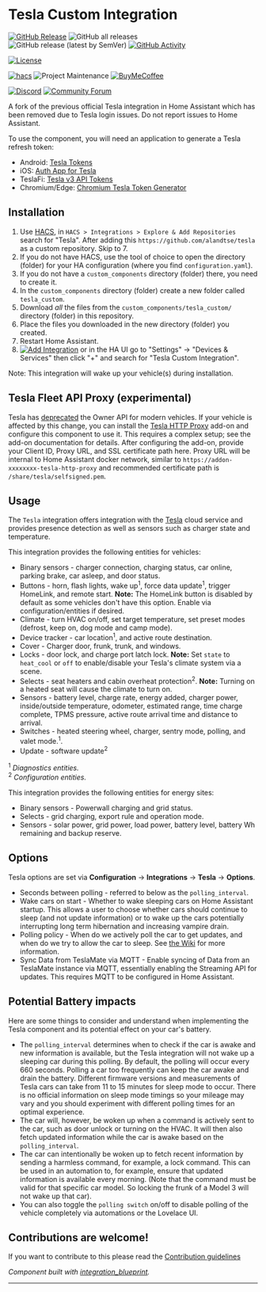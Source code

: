 # Tesla Custom Integration

[![GitHub Release][releases-shield]][releases]
![GitHub all releases][download-all]
![GitHub release (latest by SemVer)][download-latest]
[![GitHub Activity][commits-shield]][commits]

[![License][license-shield]][license]

[![hacs][hacsbadge]][hacs]
![Project Maintenance][maintenance-shield]
[![BuyMeCoffee][buymecoffeebadge]][buymecoffee]

[![Discord][discord-shield]][discord]
[![Community Forum][forum-shield]][forum]

A fork of the previous official Tesla integration in Home Assistant which has been removed due to Tesla login issues. Do not report issues to Home Assistant.

To use the component, you will need an application to generate a Tesla refresh token:

- Android: [Tesla Tokens](https://play.google.com/store/apps/details?id=net.leveugle.teslatokens)
- iOS: [Auth App for Tesla](https://apps.apple.com/us/app/auth-app-for-tesla/id1552058613)
- TeslaFi: [Tesla v3 API Tokens](https://support.teslafi.com/en/communities/1/topics/16979-tesla-v3-api-tokens)
- Chromium/Edge: [Chromium Tesla Token Generator](https://github.com/DoctorMcKay/chromium-tesla-token-generator)

## Installation

1. Use [HACS](https://hacs.xyz/docs/setup/download), in `HACS > Integrations > Explore & Add Repositories` search for "Tesla". After adding this `https://github.com/alandtse/tesla` as a custom repository. Skip to 7.
2. If you do not have HACS, use the tool of choice to open the directory (folder) for your HA configuration (where you find `configuration.yaml`).
3. If you do not have a `custom_components` directory (folder) there, you need to create it.
4. In the `custom_components` directory (folder) create a new folder called `tesla_custom`.
5. Download _all_ the files from the `custom_components/tesla_custom/` directory (folder) in this repository.
6. Place the files you downloaded in the new directory (folder) you created.
7. Restart Home Assistant.
8. [![Add Integration][add-integration-badge]][add-integration] or in the HA UI go to "Settings" -> "Devices & Services" then click "+" and search for "Tesla Custom Integration".

Note: This integration will wake up your vehicle(s) during installation.

## Tesla Fleet API Proxy (experimental)

Tesla has [deprecated](https://developer.tesla.com/docs/fleet-api) the Owner API for modern vehicles. If your vehicle is affected by this change, you can install the [Tesla HTTP Proxy](https://github.com/llamafilm/tesla-http-proxy-addon) add-on and configure this component to use it. This requires a complex setup; see the add-on documentation for details. After configuring the add-on, provide your Client ID, Proxy URL, and SSL certificate path here. Proxy URL will be internal to Home Assistant docker network, similar to `https://addon-xxxxxxxx-tesla-http-proxy` and recommended certificate path is `/share/tesla/selfsigned.pem`.

<!---->

## Usage

The `Tesla` integration offers integration with the [Tesla](https://auth.tesla.com/login) cloud service and provides presence detection as well as sensors such as charger state and temperature.

This integration provides the following entities for vehicles:

- Binary sensors - charger connection, charging status, car online, parking brake, car asleep, and door status.
- Buttons - horn, flash lights, wake up<sup>1</sup>, force data update<sup>1</sup>, trigger HomeLink, and remote start. **Note:** The HomeLink button is disabled by default as some vehicles don't have this option. Enable via configuration/entities if desired.
- Climate - turn HVAC on/off, set target temperature, set preset modes (defrost, keep on, dog mode and camp mode).
- Device tracker - car location<sup>1</sup>, and active route destination.
- Cover - Charger door, frunk, trunk, and windows.
- Locks - door lock, and charge port latch lock.
  **Note:** Set `state` to `heat_cool` or `off` to enable/disable your Tesla's climate system via a scene.
- Selects - seat heaters and cabin overheat protection<sup>2</sup>. **Note:** Turning on a heated seat will cause the climate to turn on.
- Sensors - battery level, charge rate, energy added, charger power, inside/outside temperature, odometer, estimated range, time charge complete, TPMS pressure, active route arrival time and distance to arrival.
- Switches - heated steering wheel, charger, sentry mode, polling, and valet mode.<sup>1</sup>.
- Update - software update<sup>2</sup>

<sup>1</sup> _Diagnostics entities._<br/>
<sup>2</sup> _Configuration entities._

This integration provides the following entities for energy sites:

- Binary sensors - Powerwall charging and grid status.
- Selects - grid charging, export rule and operation mode.
- Sensors - solar power, grid power, load power, battery level, battery Wh remaining and backup reserve.

## Options

Tesla options are set via **Configuration** -> **Integrations** -> **Tesla** -> **Options**.

- Seconds between polling - referred to below as the `polling_interval`.
- Wake cars on start - Whether to wake sleeping cars on Home Assistant startup. This allows a user to choose whether cars should continue to sleep (and not update information) or to wake up the cars potentially interrupting long term hibernation and increasing vampire drain.
- Polling policy - When do we actively poll the car to get updates, and when do we try to allow the car to sleep. See [the Wiki](https://github.com/alandtse/tesla/wiki/Polling-policy) for more information.
- Sync Data from TeslaMate via MQTT - Enable syncing of Data from an TeslaMate instance via MQTT, essentially enabling the Streaming API for updates. This requires MQTT to be configured in Home Assistant.

## Potential Battery impacts

Here are some things to consider and understand when implementing the Tesla component and its potential effect on your car's battery.

- The `polling_interval` determines when to check if the car is awake and new information is available, but the Tesla integration will not wake up a sleeping car during this polling. By default, the polling will occur every 660 seconds. Polling a car too frequently can keep the car awake and drain the battery. Different firmware versions and measurements of Tesla cars can take from 11 to 15 minutes for sleep mode to occur. There is no official information on sleep mode timings so your mileage may vary and you should experiment with different polling times for an optimal experience.
- The car will, however, be woken up when a command is actively sent to the car, such as door unlock or turning on the HVAC. It will then also fetch updated information while the car is awake based on the `polling_interval`.
- The car can intentionally be woken up to fetch recent information by sending a harmless command, for example, a lock command. This can be used in an automation to, for example, ensure that updated information is available every morning. (Note that the command must be valid for that specific car model. So locking the frunk of a Model 3 will not wake up that car).
- You can also toggle the `polling switch` on/off to disable polling of the vehicle completely via automations or the Lovelace UI.

## Contributions are welcome!

If you want to contribute to this please read the [Contribution guidelines](CONTRIBUTING.md)

_Component built with [integration_blueprint][integration_blueprint]._

---

[integration_blueprint]: https://github.com/custom-components/integration_blueprint
[buymecoffee]: https://www.buymeacoffee.com/alandtse
[buymecoffeebadge]: https://img.shields.io/badge/buy%20me%20a%20coffee-donate-yellow.svg?style=for-the-badge
[commits-shield]: https://img.shields.io/github/commit-activity/w/alandtse/tesla?style=for-the-badge
[commits]: https://github.com/alandtse/tesla/commits/main
[hacs]: https://github.com/hacs/integration
[hacsbadge]: https://img.shields.io/badge/HACS-Custom-orange.svg?style=for-the-badge
[discord]: https://discord.gg/Qa5fW2R
[discord-shield]: https://img.shields.io/discord/330944238910963714.svg?style=for-the-badge
[forum-shield]: https://img.shields.io/badge/community-forum-brightgreen.svg?style=for-the-badge
[forum]: https://community.home-assistant.io/
[license]: LICENSE
[license-shield]: https://img.shields.io/github/license/alandtse/tesla.svg?style=for-the-badge
[maintenance-shield]: https://img.shields.io/badge/maintainer-Alan%20Tse%20%40alandtse-blue.svg?style=for-the-badge
[releases-shield]: https://img.shields.io/github/release/alandtse/tesla.svg?style=for-the-badge
[releases]: https://github.com/alandtse/tesla/releases
[download-all]: https://img.shields.io/github/downloads/alandtse/tesla/total?style=for-the-badge
[download-latest]: https://img.shields.io/github/downloads/alandtse/tesla/latest/total?style=for-the-badge
[add-integration]: https://my.home-assistant.io/redirect/config_flow_start?domain=tesla_custom
[add-integration-badge]: https://my.home-assistant.io/badges/config_flow_start.svg
